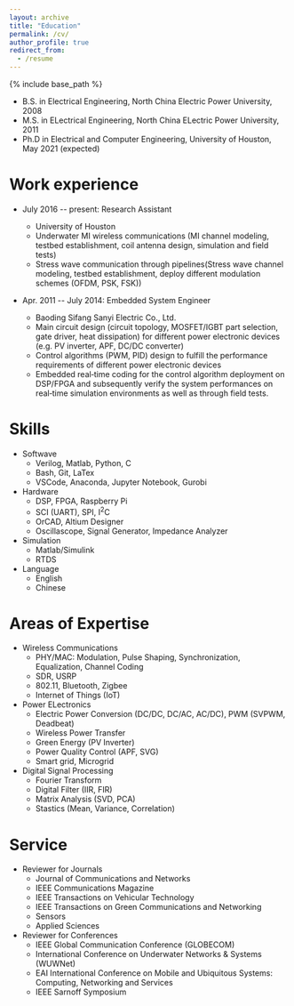 ```yaml
---
layout: archive
title: "Education"
permalink: /cv/
author_profile: true
redirect_from:
  - /resume
---
```


{% include base_path %}

<!-- Education
====== -->
* B.S. in Electrical Engineering, North China Electric Power University, 2008
* M.S. in ELectrical Engineering, North China ELectric Power University, 2011
* Ph.D in Electrical and Computer Engineering, University of Houston, May 2021 (expected)

Work experience
======
* July 2016 -- present: Research Assistant
  * University of Houston
  * Underwater MI wireless communications (MI channel modeling, testbed establishment, coil antenna design, simulation and field tests)
  * Stress wave communication through pipelines(Stress wave channel modeling, testbed establishment, deploy different modulation schemes (OFDM, PSK, FSK))

* Apr. 2011 -- July 2014: Embedded System Engineer
  * Baoding Sifang Sanyi Electric Co., Ltd.
  * Main circuit design (circuit topology, MOSFET/IGBT part selection, gate driver, heat dissipation) for different power electronic
devices (e.g. PV inverter, APF, DC/DC converter)
  * Control algorithms (PWM, PID) design to fulfill the performance requirements of different power electronic devices
  * Embedded real‑time coding for the control algorithm deployment on DSP/FPGA and subsequently verify the system performances on real‑time simulation environments as well as through field tests.
  
Skills
======
* Softwave
  * Verilog, Matlab, Python,  C
  * Bash, Git, LaTex
  * VSCode, Anaconda, Jupyter Notebook, Gurobi
* Hardware
  * DSP, FPGA, Raspberry Pi
  * SCI (UART), SPI, I<sup>2</sup>C
  * OrCAD, Altium Designer
  * Oscillascope, Signal Generator, Impedance Analyzer
* Simulation
  * Matlab/Simulink
  * RTDS
* Language
  * English
  * Chinese

Areas of Expertise
======
* Wireless Communications
  * PHY/MAC: Modulation, Pulse Shaping, Synchronization, Equalization, Channel Coding
  * SDR, USRP
  * 802.11, Bluetooth, Zigbee
  * Internet of Things (IoT)
* Power ELectronics
  * Electric Power Conversion (DC/DC, DC/AC, AC/DC), PWM (SVPWM, Deadbeat)
  * Wireless Power Transfer
  * Green Energy (PV Inverter)
  * Power Quality Control (APF, SVG) 
  * Smart grid, Microgrid
* Digital Signal Processing
  * Fourier Transform
  * Digital Filter (IIR, FIR)
  * Matrix Analysis (SVD, PCA)
  * Stastics (Mean, Variance, Correlation)

  
<!-- Publications
======
  <ul>{% for post in site.publications %}
    {% include archive-single-cv.html %}
  {% endfor %}</ul> -->
  
<!-- Talks
======
  <ul>{% for post in site.talks %}
    {% include archive-single-talk-cv.html %}
  {% endfor %}</ul>
  
Teaching
======
  <ul>{% for post in site.teaching %}
    {% include archive-single-cv.html %}
  {% endfor %}</ul> -->
  
Service 
======
* Reviewer for Journals
  * Journal of Communications and Networks
  * IEEE Communications Magazine
  * IEEE Transactions on Vehicular Technology  
  * IEEE Transactions on Green Communications and Networking
  * Sensors
  * Applied Sciences
* Reviewer for Conferences
  * IEEE Global Communication Conference (GLOBECOM)
  * International Conference on Underwater Networks & Systems (WUWNet)
  * EAI International Conference on Mobile and Ubiquitous Systems: Computing, Networking and Services
  * IEEE Sarnoff Symposium
